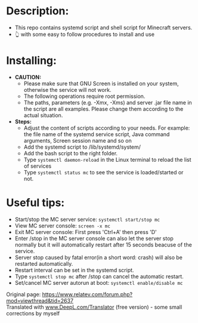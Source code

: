 # Description:
  - This repo contains systemd script and shell script for Minecraft servers.
  - :point_up_2: with some easy to follow procedures to install and use
# Installing:
- **CAUTION:**
  - Please make sure that GNU Screen is installed on your system, otherwise the service will not work.
  - The following operations require root permission.
  - The paths, parameters (e.g. -Xmx, -Xms) and server .jar file name in the script are all examples. Please change them according to the actual situation.
- **Steps:**
  - Adjust the content of scripts according to your needs. For example: the file name of the systemd service script, Java command arguments, Screen session name and so on
  - Add the systemd script to /lib/systemd/system/
  - Add the bash script to the right folder.
  - Type `systemctl daemon-reload` in the Linux terminal to reload the list of services
  - Type `systemctl status mc` to see the service is loaded/started or not.
# Useful tips:
  - Start/stop the MC server service: `systemctl start/stop mc`
  - View MC server console: `screen -x mc`
  - Exit MC server console: First press 'Ctrl+A' then press 'D'
  - Enter /stop in the MC server console can also let the server stop normally but it will automatically restart after 15 seconds beacuse of the service.
  - Server stop caused by fatal error(in a short word: crash) will also be restarted automatically.
  - Restart interval can be set in the systemd script.
  - Type `systemctl stop mc` after /stop can cancel the automatic restart.
  - Set/cancel MC server autorun at boot: `systemctl enable/disable mc`

Original page: https://www.relatev.com/forum.php?mod=viewthread&tid=2637 <br>
Translated with www.DeepL.com/Translator (free version) - some small corrections by myself
